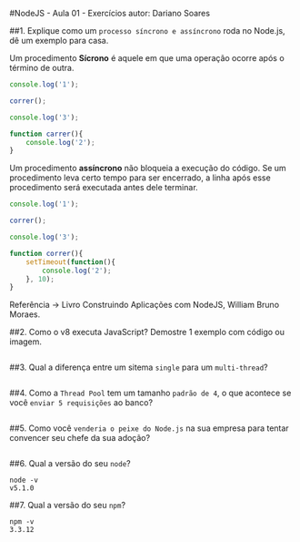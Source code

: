 #NodeJS - Aula 01 - Exercícios
autor: Dariano Soares

##1. Explique como um `processo síncrono e assíncrono` roda no Node.js, dê um exemplo para casa.

Um procedimento **Sícrono** é aquele em que uma operação ocorre após o término de outra.
```js
console.log('1');

correr();

console.log('3');

function carrer(){
	console.log('2');
}
```

Um procedimento **assíncrono** não bloqueia a execução do código. Se um procedimento leva certo tempo para ser encerrado, a linha após esse procedimento será executada antes dele terminar.
```js
console.log('1');

correr();

console.log('3');

function correr(){
	setTimeout(function(){
		console.log('2');
	}, 10);
}
```

Referência -> Livro Construindo Aplicações com NodeJS, William Bruno Moraes.

##2. Como o v8 executa JavaScript? Demostre 1 exemplo com código ou imagem.
```

```

##3. Qual a diferença entre um sitema `single` para um `multi-thread`?
```

```
##4. Como a `Thread Pool` tem um tamanho `padrão de 4`, o que acontece se você `enviar 5 requisições` ao banco?
```

```
##5. Como você `venderia o peixe do Node.js` na sua empresa para tentar convencer seu chefe da sua adoção?
```

```
##6. Qual a versão do seu `node`?
```
node -v
v5.1.0
```
##7. Qual a versão do seu `npm`?
```
npm -v
3.3.12
```